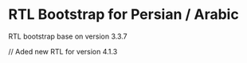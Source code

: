 # RTL Bootstrap for Persian / Arabic

RTL bootstrap base on version 3.3.7

// Aded new RTL for version 4.1.3
